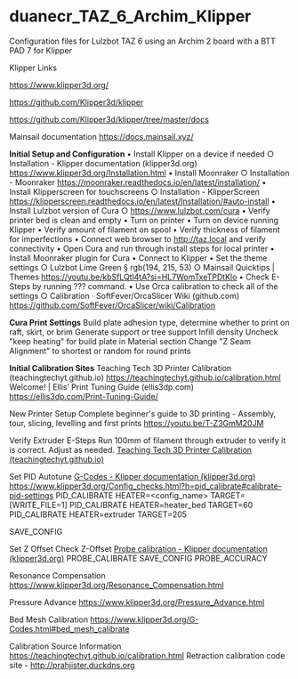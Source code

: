 # duanecr_TAZ_6_Archim_Klipper
Configuration files for Lulzbot TAZ 6 using an Archim 2 board with a BTT PAD 7 for Klipper

Klipper Links

https://www.klipper3d.org/

https://github.com/Klipper3d/klipper

https://github.com/Klipper3d/klipper/tree/master/docs

Mainsail documentation
https://docs.mainsail.xyz/

**Initial Setup and Configuration**
• Install Klipper on a device if needed
○ Installation - Klipper documentation (klipper3d.org)
https://www.klipper3d.org/Installation.html
• Install Moonraker
	○ Installation - Moonraker
	https://moonraker.readthedocs.io/en/latest/installation/
• Install Klipperscreen for touchscreens
	○ Installation - KlipperScreen
	https://klipperscreen.readthedocs.io/en/latest/Installation/#auto-install
• Install Lulzbot version of Cura
	○ https://www.lulzbot.com/cura
• Verify printer bed is clean and empty
• Turn on printer
• Turn on device running Klipper
• Verify amount of filament on spool
• Verify thickness of filament for imperfections
• Connect web browser to http://taz.local and verify connectivity
• Open Cura and run through install steps for local printer
• Install Moonraker plugin for Cura
• Connect to Klipper
• Set the theme settings
	○ Lulzbot Lime Green
		§ rgb(194, 215, 53)
		○ Mainsail Quicktips | Themes
	https://youtu.be/kbSfLQtl4tA?si=HL7WomTxeTPDtKlo
	• Check E-Steps by running ??? command.
	• Use Orca calibration to check all of the settings
		○ Calibration · SoftFever/OrcaSlicer Wiki (github.com)
  		https://github.com/SoftFever/OrcaSlicer/wiki/Calibration

**Cura Print Settings**
Build plate adhesion type, determine whether to print on raft, skirt, or brim
Generate support or tree support
Infill density
Uncheck "keep heating" for build plate in Material section
Change "Z Seam Alignment" to shortest or random for round prints
 
**Initial Calibration Sites**
Teaching Tech 3D Printer Calibration (teachingtechyt.github.io)
https://teachingtechyt.github.io/calibration.html
Welcome! | Ellis’ Print Tuning Guide (ellis3dp.com)
https://ellis3dp.com/Print-Tuning-Guide/
 
New Printer Setup
Complete beginner's guide to 3D printing - Assembly, tour, slicing, levelling and first prints
https://youtu.be/T-Z3GmM20JM
 
Verify Extruder E-Steps
Run 100mm of filament through extruder to verify it is correct.  Adjust as needed.
[Teaching Tech 3D Printer Calibration (teachingtechyt.github.io)](https://teachingtechyt.github.io/calibration.html#esteps)

 
Set PID Autotune
[G-Codes - Klipper documentation (klipper3d.org)](https://www.klipper3d.org/G-Codes.html#pid_calibrate_1)
https://www.klipper3d.org/Config_checks.html?h=pid_calibrate#calibrate-pid-settings
PID_CALIBRATE HEATER=<config_name> TARGET=<temperature> [WRITE_FILE=1]
PID_CALIBRATE HEATER=heater_bed TARGET=60
PID_CALIBRATE HEATER=extruder TARGET=205

SAVE_CONFIG

Set Z Offset
Check Z-Offset
[Probe calibration - Klipper documentation (klipper3d.org)](https://www.klipper3d.org/Probe_Calibrate.html?h=z+offset#calibrating-probe-z-offset)
PROBE_CALIBRATE
SAVE_CONFIG
PROBE_ACCURACY

Resonance Compensation
https://www.klipper3d.org/Resonance_Compensation.html

Pressure Advance
https://www.klipper3d.org/Pressure_Advance.html

Bed Mesh Calibration
https://www.klipper3d.org/G-Codes.html#bed_mesh_calibrate
 
Calibration Source Information
https://teachingtechyt.github.io/calibration.html
Retraction calibration code site - http://prahjister.duckdns.org
